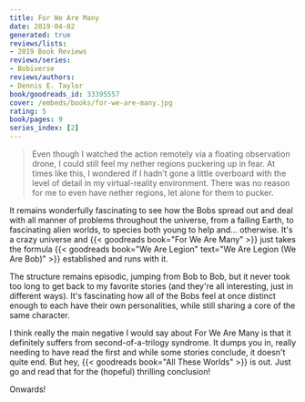 ```yaml
---
title: For We Are Many
date: 2019-04-02
generated: true
reviews/lists:
- 2019 Book Reviews
reviews/series:
- Bobiverse
reviews/authors:
- Dennis E. Taylor
book/goodreads_id: 33395557
cover: /embeds/books/for-we-are-many.jpg
rating: 5
book/pages: 9
series_index: [2]
---
```

> Even though I watched the action remotely via a floating observation drone, I could still feel my nether regions puckering up in fear. At times like this, I wondered if I hadn’t gone a little overboard with the level of detail in my virtual-reality environment. There was no reason for me to even have nether regions, let alone for them to pucker.

It remains wonderfully fascinating to see how the Bobs spread out and deal with all manner of problems throughout the universe, from a failing Earth, to fascinating alien worlds, to species both young to help and... otherwise. It's a crazy universe and {{< goodreads book="For We Are Many" >}} just takes the formula {{< goodreads book="We Are Legion" text="We Are Legion (We Are Bob)" >}} established and runs with it.  

<!--more-->

The structure remains episodic, jumping from Bob to Bob, but it never took too long to get back to my favorite stories (and they're all interesting, just in different ways). It's fascinating how all of the Bobs feel at once distinct enough to each have their own personalities, while still sharing a core of the same character.  

I think really the main negative I would say about For We Are Many is that it definitely suffers from second-of-a-trilogy syndrome. It dumps you in, really needing to have read the first and while some stories conclude, it doesn't quite end. But hey, {{< goodreads book="All These Worlds" >}} is out. Just go and read that for the (hopeful) thrilling conclusion!  

Onwards!